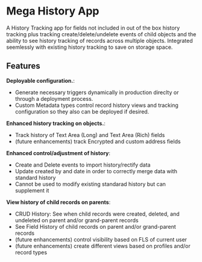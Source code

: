 # Mega History App

A History Tracking app for fields not included in out of the box history tracking plus tracking create/delete/undelete events of child objects and the ability to see history tracking of records across multiple objects.  Integrated seemlessly with existing history tracking to save on storage space.

## Features

**Deployable configuration.**: 
* Generate necessary triggers dynamically in production direclty or through a deployment process.
* Custom Metadata types control record history views and tracking configuration so they also can be deployed if desired.

**Enhanced history tracking on objects.**:
* Track history of Text Area (Long) and Text Area (Rich) fields
* (future enhancements) track Encrypted and custom address fields

**Enhanced control/adjustment of history**:
* Create and Delete events to import history/rectify data
* Update created by and date in order to correctly merge data with standard history
* Cannot be used to modify existing standarad history but can supplement it

**View history of child records on parents**:
* CRUD History: See when child records were created, deleted, and undeleted on parent and/or grand-parent records
* See Field History of child records on parent and/or grand-parent records
* (future enhancements) control visibility based on FLS of current user
* (future enhancements) create different views based on profiles and/or record types


